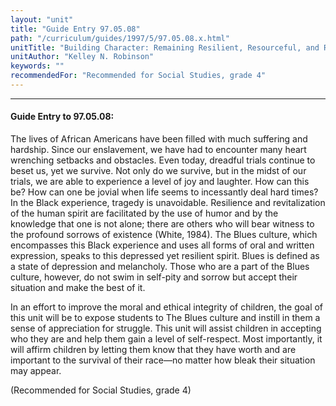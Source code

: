 ```yaml
---
layout: "unit"
title: "Guide Entry 97.05.08"
path: "/curriculum/guides/1997/5/97.05.08.x.html"
unitTitle: "Building Character: Remaining Resilient, Resourceful, and Responsible in the Face of Adversity"
unitAuthor: "Kelley N. Robinson"
keywords: ""
recommendedFor: "Recommended for Social Studies, grade 4"
---
```

<body>
<hr/>
<h4>
Guide Entry to 97.05.08:
</h4>
The lives of African Americans have been filled with much suffering and hardship. Since our enslavement, we have had to encounter many heart wrenching setbacks and obstacles. Even today, dreadful trials continue to beset us, yet we survive. Not only do we survive, but in the midst of our trials, we are able to experience a level of joy and laughter. How can this be? How can one be jovial when life seems to incessantly deal hard times? In the Black experience, tragedy is unavoidable. Resilience and revitalization of the human spirit are facilitated by the use of humor and by the knowledge that one is not alone; there are others who will bear witness to the profound sorrows of existence (White, 1984). The Blues culture, which encompasses this Black experience and uses all forms of oral and written expression, speaks to this depressed yet resilient spirit. Blues is defined as a state of depression and melancholy. Those who are a part of the Blues culture, however, do not swim in self-pity and sorrow but accept their situation and make the best of it.
<p>
In an effort to improve the moral and ethical integrity of children, the goal of this unit will be to expose students to The Blues culture and instill in them a sense of appreciation for struggle. This unit will assist children in accepting who they are and help them gain a level of self-respect. Most importantly, it will affirm children by letting them know that they have worth and are important to the survival of their race—no matter how bleak their situation may appear.
</p>
<p>
(Recommended for Social Studies, grade 4)
</p>
</body>